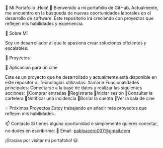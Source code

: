 📌 Mi Portafolio
¡Hola! 👋 Bienvenido a mi portafolio de GitHub. Actualmente, me encuentro en la búsqueda de nuevas oportunidades laborales en el desarrollo de software. Este repositorio irá creciendo con proyectos que reflejen mis habilidades y experiencia.

🚀 Sobre Mí

Soy un desarrollador al que le apasiona crear soluciones eficientes y escalables.

📂 Proyectos

📱 Aplicación para un cine

Este es un proyecto que he desarrollado y actualmente está disponible en este repositorio.
Tecnologías utilizadas: Xamarin
Funcionalidades principales: Conectarse a la base de datos y realizar las siguientes acciones: 🔹Comprar entradas 🔹Registrarte 🔹Iniciar sesión 🔹Consultar la cartelera 🔹Notificar una incidencia 🔹Borrar la cuenta 🔹Ver la sala de cine 

💡 Próximos Proyectos
Estoy trabajando en añadir más proyectos que reflejen mis habilidades. 

📫 Contacto
Si tienes alguna oportunidad o simplemente quieres conectar, no dudes en escribirme: 📧 Email: pabloacero007@gmail.com

¡Gracias por visitar mi portafolio! 😃
